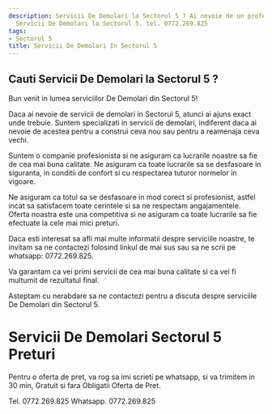 ```yaml
---
description: Servicii De Demolari la Sectorul 5 ? Ai nevoie de un profesionist in
  Servicii De Demolari la Sectorul 5. tel. 0772.269.825
tags:
- Sectorul 5
title: Servicii De Demolari In Sectorul 5
---
```



## Cauti Servicii De Demolari la Sectorul 5 ?

Bun venit in lumea serviciilor De Demolari din Sectorul 5!

Daca ai nevoie de servicii de demolari in Sectorul 5, atunci ai ajuns exact unde trebuie. Suntem specializati in servicii de demolari, indiferent daca ai nevoie de acestea pentru a construi ceva nou sau pentru a reamenaja ceva vechi.

Suntem o companie profesionista si ne asiguram ca lucrarile noastre sa fie de cea mai buna calitate. Ne asiguram ca toate lucrarile sa se desfasoare in siguranta, in conditii de confort si cu respectarea tuturor normelor in vigoare.

Ne asiguram ca totul sa se desfasoare in mod corect si profesionist, astfel incat sa satisfacem toate cerintele si sa ne respectam angajamentele. Oferta noastra este una competitiva si ne asiguram ca toate lucrarile sa fie efectuate la cele mai mici preturi.

Daca esti interesat sa afli mai multe informatii despre serviciile noastre, te invitam sa ne contactezi folosind linkul de mai sus sau sa ne scrii pe whatsapp: 0772.269.825.

Va garantam ca vei primi servicii de cea mai buna calitate si ca vei fi multumit de rezultatul final.

Asteptam cu nerabdare sa ne contactezi pentru a discuta despre serviciile De Demolari din Sectorul 5.

# Servicii De Demolari Sectorul 5 Preturi
Pentru o oferta de pret, va rog sa imi scrieti pe whatsapp, si va trimitem in 30 min, Gratuit si fara Obligatii Oferta de Pret.

Tel. 0772.269.825
Whatsapp. 0772.269.825